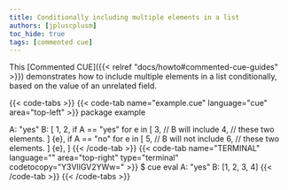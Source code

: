```yaml
---
title: Conditionally including multiple elements in a list
authors: [jpluscplusm]
toc_hide: true
tags: [commented cue]
---
```


This [Commented CUE]({{< relref "docs/howto#commented-cue-guides" >}})
demonstrates how to include multiple elements in a list conditionally, based on
the value of an unrelated field.

{{< code-tabs >}}
{{< code-tab name="example.cue" language="cue" area="top-left" >}}
package example

A: "yes"
B: [
	1,
	2,
	if A == "yes" for e in [
		3, // B will include
		4, // these two elements.
	] {e},
	if A == "no" for e in [
		5, // B will not include
		6, // these two elements.
	] {e},
]
{{< /code-tab >}}
{{< code-tab name="TERMINAL" language="" area="top-right" type="terminal" codetocopy="Y3VlIGV2YWw=" >}}
$ cue eval
A: "yes"
B: [1, 2, 3, 4]
{{< /code-tab >}}
{{< /code-tabs >}}
